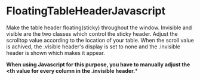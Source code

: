 # FloatingTableHeaderJavascript
Make the table header floating(sticky) throughout the window.
Invisible and visible are the two classes which control the sticky header.
Adjust the scrolltop value according to the location of your table. When the scroll value is achived, the .visible header's display is set to none and the .invisible header is shown which makes it appear.

**When using Javascript for this purpose, you have to manually adjust the <th value for every column in the .invisible header.***

